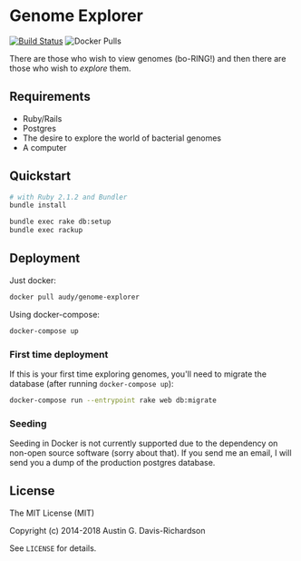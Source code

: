 # Genome Explorer

[![Build Status](https://travis-ci.org/audy/genome-explorer.svg)](https://travis-ci.org/audy/genome-explorer)
![Docker Pulls](https://img.shields.io/docker/pulls/audy/genome-explorer.svg)

There are those who wish to view genomes (bo-RING!) and then there are those who
wish to _explore_ them.

## Requirements

- Ruby/Rails
- Postgres
- The desire to explore the world of bacterial genomes
- A computer

## Quickstart

```sh
# with Ruby 2.1.2 and Bundler
bundle install

bundle exec rake db:setup
bundle exec rackup
```

## Deployment

Just docker:

```bash
docker pull audy/genome-explorer
```

Using docker-compose:

```bash
docker-compose up
```

### First time deployment

If this is your first time exploring genomes, you'll need to migrate the
database (after running `docker-compose up`):

```bash
docker-compose run --entrypoint rake web db:migrate
```

### Seeding

Seeding in Docker is not currently supported due to the dependency on non-open
source software (sorry about that). If you send me an email, I will send you a
dump of the production postgres database.

## License

The MIT License (MIT)

Copyright (c) 2014-2018 Austin G. Davis-Richardson

See `LICENSE` for details.
